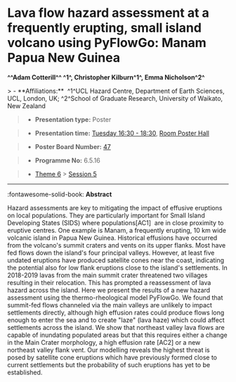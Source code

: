 # Lava flow hazard assessment at a frequently erupting, small island volcano using PyFlowGo: Manam Papua New Guinea

**^^Adam Cotterill^^ ^1^, Christopher Kilburn^1^, Emma Nicholson^2^**

<!-- more -->> - **Affiliations:**  ^1^UCL Hazard Centre, Department of Earth Sciences, UCL, London, UK; ^2^School of Graduate Research, University of Waikato, New Zealand 

> - **Presentation type:** Poster

> - **Presentation time:** [Tuesday 16:30 - 18:30](../sessions_comparison.md#__tabbed_2_6), [Room Poster Hall](../maps_venue.md#__tabbed_1_1)

> - **Poster Board Number:** [47](../map_poster_boards.md#tuesday)

> - **Programme No:** 6.5.16

> - [Theme 6](../theme6.md) > [Session 5](../sessions/session-6-5.md)

--- 

:fontawesome-solid-book: **Abstract**

Hazard assessments are key to mitigating the impact of effusive eruptions on local populations. They are particularly important for Small Island Developing States (SIDS) where populations[AC1]  are in close proximity to eruptive centres. One example is Manam, a frequently erupting, 10 km wide volcanic island in Papua New Guinea. Historical effusions have occurred from the volcano's summit craters and vents on its upper flanks. Most have fed flows down the island's four principal valleys. However, at least five undated eruptions have produced satellite cones near the coast, indicating the potential also for low flank eruptions close to the island's settlements. In 2018-2019 lavas from the main summit crater threatened two villages resulting in their relocation. This has prompted a reassessment of lava hazard across the island.
Here we present the results of a new hazard assessment using the thermo-rheological model PyFlowGo. We found that summit-fed flows channeled via the main valleys are unlikely to impact settlements directly, although high effusion rates could produce flows long enough to enter the sea and to create "laze" (lava haze) which could affect settlements across the island. We show that northeast valley lava flows are capable of inundating populated areas but that this requires either a change in the Main Crater morphology, a high effusion rate [AC2] or a new northeast valley flank vent. Our modelling reveals the highest threat is posed by satellite cone eruptions which have previously formed close to current settlements but the probability of such eruptions has yet to be established.

